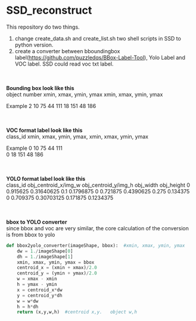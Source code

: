 # SSD_reconstruct <br>

This repository do two things.
1. change create_data.sh and create_list.sh two shell scripts in SSD to python version.
2. create a converter between bboundingbox label(https://github.com/puzzledqs/BBox-Label-Tool),  Yolo Label and VOC label.
SSD could read voc txt label.


<br><br>**Bounding box look like this** <br>
object number
xmin, xmax, ymin, ymax
xmin, xmax, ymin, ymax

Example 
2
10 75 44 111
18 151 48 186



<br><br>**VOC format label look like this** <br>
class_id  xmin, xmax, ymin, ymax,  xmin, xmax, ymin, ymax

Example 
0 10 75 44 111  
0 18 151 48 186




<br><br>**YOLO format label look like this** <br>
class_id    obj_centroid_x/img_w  obj_centroid_y/img_h  obj_width    obj_height
0 0.915625 0.31640625 0.1 0.1796875
0 0.721875 0.4390625 0.275 0.134375
0 0.709375 0.30703125 0.171875 0.1234375


<br><br>**bbox to YOLO converter** <br>
since bbox and voc are very similar, the core calculation of the conversion is from bbox to yolo
```python
def bbox2yolo_converter(imageShape, bbox):  #xmin, xmax, ymin, ymax
    dw = 1./imageShape[0]
    dh = 1./imageShape[1]
    xmin, xmax, ymin, ymax = bbox
    centroid_x = (xmin + xmax)/2.0
    centroid_y = (ymin + ymax)/2.0
    w = xmax - xmin
    h = ymax - ymin
    x = centroid_x*dw
    y = centroid_y*dh
    w = w*dw
    h = h*dh
    return (x,y,w,h)  #centroid x,y.   object w,h
```





 
